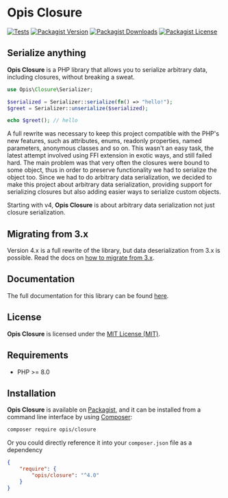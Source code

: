 Opis Closure
====================
[![Tests](https://github.com/opis/closure/workflows/Tests/badge.svg)](https://github.com/opis/closure/actions)
[![Packagist Version](https://img.shields.io/packagist/v/opis/closure?label=Version)](https://packagist.org/packages/opis/closure)
[![Packagist Downloads](https://img.shields.io/packagist/dt/opis/closure?label=Downloads)](https://packagist.org/packages/opis/closure)
[![Packagist License](https://img.shields.io/packagist/l/opis/closure?color=teal&label=License)](https://packagist.org/packages/opis/closure)

Serialize anything
------------------

**Opis Closure** is a PHP library that allows you to serialize arbitrary data, 
including closures, without breaking a sweat.

```php
use Opis\Closure\Serializer;

$serialized = Serializer::serialize(fn() => "hello!");
$greet = Serializer::unserialize($serialized);

echo $greet(); // hello
```

A full rewrite was necessary to keep this project compatible with the PHP's new features, such as 
attributes, enums, readonly properties, named parameters, anonymous classes and so on.
This wasn't an easy task, the latest attempt involved using FFI extension in exotic ways, and still failed hard.
The main problem was that very often the closures were bound to some object, thus in order to preserve functionality 
we had to serialize the object too. Since we had to do arbitrary data serialization, we decided to make this project
about arbitrary data serialization, providing support for serializing closures but also adding easier ways to
serialize custom objects.

Starting with v4, **Opis Closure** is about arbitrary data serialization not just closure serialization. 

## Migrating from 3.x

Version 4.x is a full rewrite of the library, but data deserialization from 3.x is possible.
Read the docs on [how to migrate from 3.x][migration].

## Documentation

The full documentation for this library can be found [here][documentation].

## License

**Opis Closure** is licensed under the [MIT License (MIT)][license].

## Requirements

* PHP >= 8.0

## Installation

**Opis Closure** is available on [Packagist], and it can be installed from a 
command line interface by using [Composer]: 

```bash
composer require opis/closure
```

Or you could directly reference it into your `composer.json` file as a dependency

```json
{
    "require": {
        "opis/closure": "^4.0"
    }
}
```

[documentation]: https://opis.io/closure/4.x/ "Opis Closure Documentation"
[migration]: https://opis.io/closure/4.x/migrate.html "Opis Closure Migration guide"
[license]: http://opensource.org/licenses/MIT "MIT License"
[Packagist]: https://packagist.org/packages/opis/closure "Packagist"
[Composer]: https://getcomposer.org "Composer"
[CHANGELOG]: https://github.com/opis/closure/blob/master/CHANGELOG.md "Changelog"
